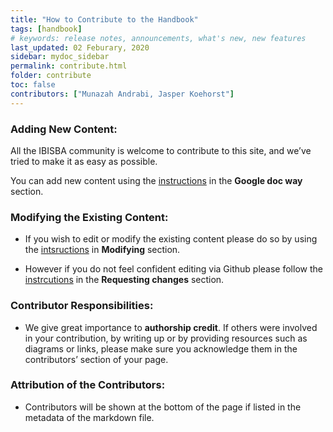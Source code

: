 ```yaml
---
title: "How to Contribute to the Handbook"
tags: [handbook]
# keywords: release notes, announcements, what's new, new features
last_updated: 02 Feburary, 2020
sidebar: mydoc_sidebar
permalink: contribute.html
folder: contribute
toc: false
contributors: ["Munazah Andrabi, Jasper Koehorst"]
---
```


### Adding New Content:

  All the IBISBA community is welcome to contribute to this site, and we’ve tried to make it as easy as possible. 
  
  You can add new content using the [instructions](https://ibisba.github.io./handbook/google_doc_way.html) in the **Google doc way** section.    

### Modifying the Existing Content:
   
 - If you wish to edit or modify the existing content please do so by using the [intsructions](https://ibisba.github.io./handbook/modifying_the_handbook.html) in     **Modifying** section.
 
 - However if you do not feel confident editing via Github please follow the [instrcutions](https://ibisba.github.io./handbook/requesting_changes_handbook.html) in the **Requesting changes** section.
                 
### Contributor Responsibilities:
  
  - We give great importance to **authorship credit**. If others were involved in your contribution, by writing up or by providing resources such as diagrams or links, 
  please make sure you acknowledge them in the contributors’ section of your page.
  
### Attribution of the Contributors:
  - Contributors will be shown at the bottom of the page if listed in the metadata of the markdown file.
  
